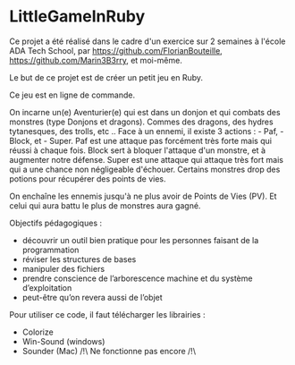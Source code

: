 # LittleGameInRuby

Ce projet a été réalisé dans le cadre d'un exercice sur 2 semaines à l'école ADA Tech School, par https://github.com/FlorianBouteille, https://github.com/Marin3B3rry, et moi-même.

Le but de ce projet est de créer un petit jeu en Ruby.

Ce jeu est en ligne de commande.

On incarne un(e) Aventurier(e) qui est dans un donjon et qui combats des monstres (type Donjons et dragons). Commes des dragons, des hydres tytanesques, des trolls, etc ..
Face à un ennemi, il existe 3 actions : - Paf, - Block, et - Super.
Paf est une attaque pas forcément très forte mais qui réussi à chaque fois.
Block sert à bloquer l'attaque d'un monstre, et à augmenter notre défense.
Super est une attaque qui attaque très fort mais qui a une chance non négligeable d'échouer.
Certains monstres drop des potions pour récupérer des points de vies.

On enchaîne les ennemis jusqu'à ne plus avoir de Points de Vies (PV). Et celui qui aura battu le plus de monstres aura gagné.

Objectifs pédagogiques :
  - découvrir un outil bien pratique pour les personnes faisant de la programmation
  - réviser les structures de bases
  - manipuler des fichiers
  - prendre conscience de l’arborescence machine et du système d’exploitation
  - peut-être qu’on revera aussi de l’objet
  
Pour utiliser ce code, il faut télécharger les librairies :
  - Colorize
  - Win-Sound (windows)
  - Sounder (Mac) /!\ Ne fonctionne pas encore /!\
